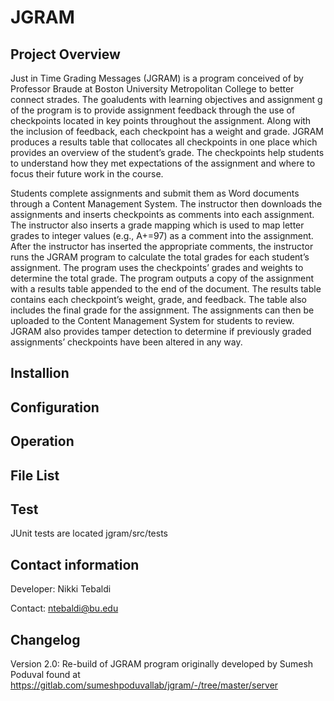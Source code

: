 # JGRAM

## Project Overview
Just in Time Grading Messages (JGRAM) is a program conceived of by Professor Braude at Boston University Metropolitan College to better connect strades. The goaludents with learning objectives and assignment g of the program is to provide assignment feedback through the use of checkpoints located in key points throughout the assignment. Along with the inclusion of feedback, each checkpoint has a weight and grade. JGRAM produces a results table that collocates all checkpoints in one place which provides an overview of the student’s grade. The checkpoints help students to understand how they met expectations of the assignment and where to focus their future work in the course.

Students complete assignments and submit them as Word documents through a Content Management System. The instructor then downloads the assignments and inserts checkpoints as comments into each assignment. The instructor also inserts a grade mapping which is used to map letter grades to integer values (e.g., A+=97) as a comment into the assignment. After the instructor has inserted the appropriate comments, the instructor runs the JGRAM program to calculate the total grades for each student’s assignment. The program uses the checkpoints’ grades and weights to determine the total grade. The program outputs a copy of the assignment with a results table appended to the end of the document. The results table contains each checkpoint’s weight, grade, and feedback. The table also includes the final grade for the assignment. The assignments can then be uploaded to the Content Management System for students to review. JGRAM also provides tamper detection to determine if previously graded assignments’ checkpoints have been altered in any way.

## Installion

## Configuration

## Operation

## File List

## Test
JUnit tests are located jgram/src/tests 

## Contact information
Developer: Nikki Tebaldi

Contact: ntebaldi@bu.edu

## Changelog
Version 2.0: Re-build of JGRAM program originally developed by Sumesh Poduval found at https://gitlab.com/sumeshpoduvallab/jgram/-/tree/master/server
